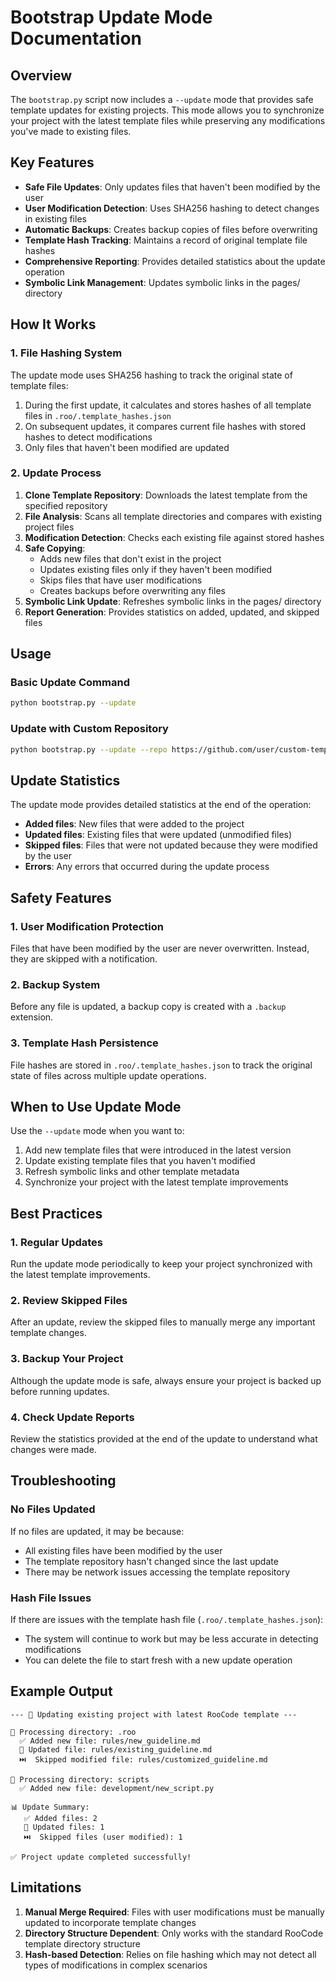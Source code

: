 # Bootstrap Update Mode Documentation

## Overview

The `bootstrap.py` script now includes a `--update` mode that provides safe template updates for existing projects. This mode allows you to synchronize your project with the latest template files while preserving any modifications you've made to existing files.

## Key Features

- **Safe File Updates**: Only updates files that haven't been modified by the user
- **User Modification Detection**: Uses SHA256 hashing to detect changes in existing files
- **Automatic Backups**: Creates backup copies of files before overwriting
- **Template Hash Tracking**: Maintains a record of original template file hashes
- **Comprehensive Reporting**: Provides detailed statistics about the update operation
- **Symbolic Link Management**: Updates symbolic links in the pages/ directory

## How It Works

### 1. File Hashing System

The update mode uses SHA256 hashing to track the original state of template files:

1. During the first update, it calculates and stores hashes of all template files in `.roo/.template_hashes.json`
2. On subsequent updates, it compares current file hashes with stored hashes to detect modifications
3. Only files that haven't been modified are updated

### 2. Update Process

1. **Clone Template Repository**: Downloads the latest template from the specified repository
2. **File Analysis**: Scans all template directories and compares with existing project files
3. **Modification Detection**: Checks each existing file against stored hashes
4. **Safe Copying**: 
   - Adds new files that don't exist in the project
   - Updates existing files only if they haven't been modified
   - Skips files that have user modifications
   - Creates backups before overwriting any files
5. **Symbolic Link Update**: Refreshes symbolic links in the pages/ directory
6. **Report Generation**: Provides statistics on added, updated, and skipped files

## Usage

### Basic Update Command

```bash
python bootstrap.py --update
```

### Update with Custom Repository

```bash
python bootstrap.py --update --repo https://github.com/user/custom-template.git
```

## Update Statistics

The update mode provides detailed statistics at the end of the operation:

- **Added files**: New files that were added to the project
- **Updated files**: Existing files that were updated (unmodified files)
- **Skipped files**: Files that were not updated because they were modified by the user
- **Errors**: Any errors that occurred during the update process

## Safety Features

### 1. User Modification Protection

Files that have been modified by the user are never overwritten. Instead, they are skipped with a notification.

### 2. Backup System

Before any file is updated, a backup copy is created with a `.backup` extension.

### 3. Template Hash Persistence

File hashes are stored in `.roo/.template_hashes.json` to track the original state of files across multiple update operations.

## When to Use Update Mode

Use the `--update` mode when you want to:

1. Add new template files that were introduced in the latest version
2. Update existing template files that you haven't modified
3. Refresh symbolic links and other template metadata
4. Synchronize your project with the latest template improvements

## Best Practices

### 1. Regular Updates

Run the update mode periodically to keep your project synchronized with the latest template improvements.

### 2. Review Skipped Files

After an update, review the skipped files to manually merge any important template changes.

### 3. Backup Your Project

Although the update mode is safe, always ensure your project is backed up before running updates.

### 4. Check Update Reports

Review the statistics provided at the end of the update to understand what changes were made.

## Troubleshooting

### No Files Updated

If no files are updated, it may be because:
- All existing files have been modified by the user
- The template repository hasn't changed since the last update
- There may be network issues accessing the template repository

### Hash File Issues

If there are issues with the template hash file (`.roo/.template_hashes.json`):
- The system will continue to work but may be less accurate in detecting modifications
- You can delete the file to start fresh with a new update operation

## Example Output

```
--- 🔄 Updating existing project with latest RooCode template ---

📁 Processing directory: .roo
  ✅ Added new file: rules/new_guideline.md
  🔄 Updated file: rules/existing_guideline.md
  ⏭️  Skipped modified file: rules/customized_guideline.md

📁 Processing directory: scripts
  ✅ Added new file: development/new_script.py

📊 Update Summary:
   ✅ Added files: 2
   🔄 Updated files: 1
   ⏭️  Skipped files (user modified): 1

✅ Project update completed successfully!
```

## Limitations

1. **Manual Merge Required**: Files with user modifications must be manually updated to incorporate template changes
2. **Directory Structure Dependent**: Only works with the standard RooCode template directory structure
3. **Hash-based Detection**: Relies on file hashing which may not detect all types of modifications in complex scenarios